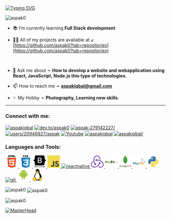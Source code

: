 

<a href="https://git.io/typing-svg">
    <img src="https://readme-typing-svg.demolab.com?font=Fira+Code&pause=1000&color=05F7DC&width=435&lines=Hi+%F0%9F%99%8B%E2%80%8D%E2%99%82%EF%B8%8F%2C+I'm+Aspak.;%F0%9F%92%BBFront-End+Devoloper.+" alt="Typing SVG" />
</a>

<p align="left">
  <img
    src="https://komarev.com/ghpvc/?username=aspak0&label=Profile%20views&color=0e75b6&style=flat"
    alt="aspak0"
  />
</p>

- 📚 I’m currently learning **Full Stack devolopment** <br />

- 👨‍💻 All of my projects are available at ↙️ <br />
[https://github.com/aspak0?tab=repositories](https://github.com/aspak0?tab=repositories)
<br />

- 💬 Ask me about ➛ **How to devolop a website and webapplication using React,
JavaScript, Node.js this type of technologies.** <br />

- 📫 How to reach me ➛ **aspakiqbal@gmail.com** <br />

- ✨ My Hobby ➛ **Photography, Learning new skills.** <br />
<hr />

<h3 align="left">Connect with me:</h3>
<p align="left">
  <a href="https://codepen.io/aspakiqbal" target="blank"
    ><img
      align="center"
      src="https://res.cloudinary.com/css-tricks/images/f_auto,q_auto/v1642454945/codepen-wordmark-display-inside-white@10x_163987fcdd/codepen-wordmark-display-inside-white@10x_163987fcdd.png?_i=AA"
      alt="aspakiqbal"
      height="20"
      width="65"
  /></a>
  <a href="https://dev.to/aspak0" target="blank"
    ><img
      align="center"
      src="https://d2fltix0v2e0sb.cloudfront.net/dev-black.png"
      alt="dev.to/aspak0"
      height="20"
      width="65"
  /></a>
  <a href="https://linkedin.com/in/aspak-279142227/" target="blank"
    ><img
      align="center"
      src="https://camo.githubusercontent.com/f17ba9730c27e5f1230325b94c8b68bbf3115d32650866f6e3d0ade68201beea/68747470733a2f2f696d672e736869656c64732e696f2f62616467652f4c696e6b6564496e2d2532333030373742352e7376673f6c6f676f3d6c696e6b6564696e266c6f676f436f6c6f723d7768697465"
      alt="aspak-279142227/"
      height="20"
      width="65"
  /></a>
  <a href="https://stackoverflow.com/users/20946927/aspak" target="blank"
    ><img
      align="center"
      src="https://upload.wikimedia.org/wikipedia/commons/0/02/Stack_Overflow_logo.svg"
      alt="users/20946927/aspak"
      height="20"
      width="65"
  /></a>
  <a
    href="https://www.youtube.com/channel/UCVJ9nZ0dFOCGUh-5cd86SMg"
    target="blank"
    ><img
      align="center"
      src="https://upload.wikimedia.org/wikipedia/commons/b/b8/YouTube_Logo_2017.svg"
      alt="Youtube"
      height="30"
      width="40"
  /></a>
  <a href="https://www.hackerrank.com/aspakiqbal" target="blank"
    ><img
      align="center"
      src="https://user-images.githubusercontent.com/1194257/65596422-1cef2080-df97-11e9-9abb-a225204d1805.png"
      alt="aspakiqbal"
      height="20"
      width="65"
  /></a>
  <a href="https://www.leetcode.com/aspakiqbal/" target="blank"
    ><img
      align="center"
      src="https://upload.wikimedia.org/wikipedia/commons/0/0a/LeetCode_Logo_black_with_text.svg"
      alt="aspakiqbal/"
      height="20"
      width="65"
  /></a>
</p>

<h3 align="left">Languages and Tools:</h3>
<p align="left">
  <a href="https://www.w3.org/html/" target="_blank" rel="noreferrer">
    <img
      src="https://raw.githubusercontent.com/devicons/devicon/master/icons/html5/html5-original-wordmark.svg"
      alt="html5"
      width="40"
      height="40"
    />
  </a>
  <a href="https://www.w3schools.com/css/" target="_blank" rel="noreferrer">
    <img
      src="https://raw.githubusercontent.com/devicons/devicon/master/icons/css3/css3-original-wordmark.svg"
      alt="css3"
      width="40"
      height="40"
    />
  </a>
  <a href="https://getbootstrap.com" target="_blank" rel="noreferrer">
    <img
      src="https://raw.githubusercontent.com/devicons/devicon/master/icons/bootstrap/bootstrap-plain-wordmark.svg"
      alt="bootstrap"
      width="40"
      height="40"
    />
  </a>
  <a
    href="https://developer.mozilla.org/en-US/docs/Web/JavaScript"
    target="_blank"
    rel="noreferrer"
  >
    <img
      src="https://raw.githubusercontent.com/devicons/devicon/master/icons/javascript/javascript-original.svg"
      alt="javascript"
      width="40"
      height="40"
    />
  </a>
  <a href="https://reactnative.dev/" target="_blank" rel="noreferrer">
    <img
      src="https://reactnative.dev/img/header_logo.svg"
      alt="reactnative"
      width="40"
      height="40"
    />
  </a>

  <a href="https://redux.js.org" target="_blank" rel="noreferrer">
    <img
      src="https://raw.githubusercontent.com/devicons/devicon/master/icons/redux/redux-original.svg"
      alt="redux"
      width="40"
      height="40"
    />
  </a>
  <a href="https://nodejs.org" target="_blank" rel="noreferrer">
    <img
      src="https://raw.githubusercontent.com/devicons/devicon/master/icons/nodejs/nodejs-original-wordmark.svg"
      alt="nodejs"
      width="40"
      height="40"
    />
  </a>

  <a href="https://www.mongodb.com/" target="_blank" rel="noreferrer">
    <img
      src="https://raw.githubusercontent.com/devicons/devicon/master/icons/mongodb/mongodb-original-wordmark.svg"
      alt="mongodb"
      width="40"
      height="40"
    />
  </a>

  <a href="https://www.mysql.com/" target="_blank" rel="noreferrer">
    <img
      src="https://raw.githubusercontent.com/devicons/devicon/master/icons/mysql/mysql-original-wordmark.svg"
      alt="mysql"
      width="40"
      height="40"
    />
  </a>

  <a href="https://www.python.org" target="_blank" rel="noreferrer">
    <img
      src="https://raw.githubusercontent.com/devicons/devicon/master/icons/python/python-original.svg"
      alt="python"
      width="40"
      height="40"
    />
  </a>

  <a href="https://git-scm.com/" target="_blank" rel="noreferrer">
    <img
      src="https://www.vectorlogo.zone/logos/git-scm/git-scm-icon.svg"
      alt="git"
      width="40"
      height="40"
    />
  </a>
  <a href="https://developer.android.com" target="_blank" rel="noreferrer">
    <img
      src="https://raw.githubusercontent.com/devicons/devicon/master/icons/android/android-original-wordmark.svg"
      alt="android"
      width="40"
      height="40"
    />
  </a>
  <a href="https://www.linux.org/" target="_blank" rel="noreferrer">
    <img
      src="https://raw.githubusercontent.com/devicons/devicon/master/icons/linux/linux-original.svg"
      alt="linux"
      width="40"
      height="40"
    />
  </a>
</p>

<p>
    <img
    align="left"
    src="https://github-readme-stats.vercel.app/api/top-langs/?username=aspak0&theme=tokyonight"
    alt="aspak0"
  />
</p>
</p>


<p>
  &nbsp;<img
    align="center"
    src="https://github-stats-alpha.vercel.app/api?username=aspak0&cc=1a1b27&tc=f67da5&ic=0df1ed&bc=fff"
    alt="aspak0"
  />
</p>

<p>
  <img
    align="center"
    src="https://streak-stats.demolab.com/?user=aspak0&theme=tokyonight"
    alt="aspak0"
  />
</p>

[![MasterHead](https://miro.medium.com/max/1400/1*OxT7UjIwhklKE8d8SFyo7g.gif)](https://github.com/aspak0)
